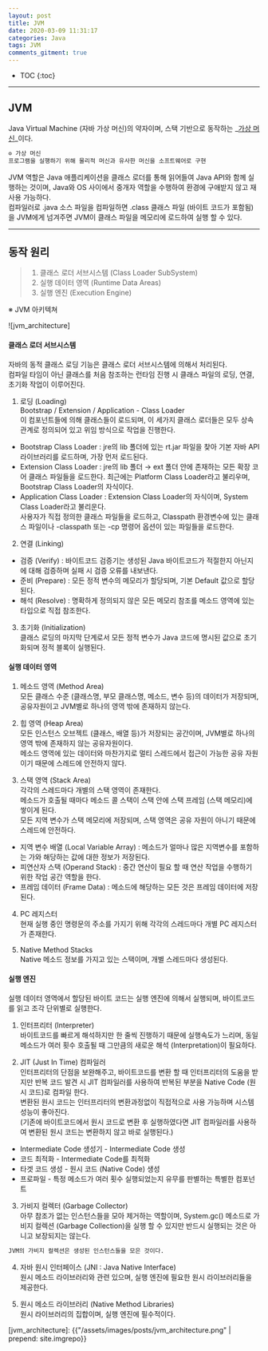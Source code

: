 ```yaml
---
layout: post
title: JVM
date: 2020-03-09 11:31:17
categories: Java
tags: JVM
comments_gitment: true
---
```


* TOC 
{:toc}

---

## JVM
Java Virtual Machine (자바 가상 머신)의 약자이며, 스택 기반으로 동작하는 _<u>가상 머신</u>_이다.
```xml
⊙ 가상 머신
프로그램을 실행하기 위해 물리적 머신과 유사한 머신을 소프트웨어로 구현
```
JVM 역할은 Java 애플리케이션을 클래스 로더를 통해 읽어들여 Java API와 함께 실행하는 것이며, 
Java와 OS 사이에서 중개자 역할을 수행하여 환경에 구애받지 않고 재사용 가능하다.  
컴파일러로 .java 소스 파일을 컴파일하면 .class 클래스 파일 (바이트 코드가 포함됨)을 JVM에게 넘겨주면
JVM이 클래스 파일을 메모리에 로드하여 실행 할 수 있다.

---

## 동작 원리
>1. 클래스 로더 서브시스템 (Class Loader SubSystem)
>2. 실행 데이터 영역 (Runtime Data Areas)
>3. 실행 엔진 (Execution Engine)

※ JVM 아키텍쳐

![jvm_architecture]
  
#### 클래스 로더 서브시스템

자바의 동적 클래스 로딩 기능은 클래스 로더 서브시스템에 의해서 처리된다.  
컴파일 타임이 아닌 클래스를 처음 참조하는 런타임 진행 시 클래스 파일의 로딩, 연결, 초기화 작업이 이루어진다.

1) 로딩 (Loading)  
Bootstrap / Extension / Application - Class Loader  
이 컴포넌트들에 의해 클래스들이 로드되며, 이 세가지 클래스 로더들은 모두 상속관계로 정의되어 있고
위임 방식으로 작업을 진행한다.
* Bootstrap Class Loader : jre의 lib 폴더에 있는 rt.jar 파일을 찾아 기본 자바 API 라이브러리를 로드하며, 가장 먼저 로드된다.
* Extension Class Loader : jre의 lib 폴더 → ext 폴더 안에 존재하는 모든 확장 코어 클래스 파일들을 로드한다.
최근에는 Platform Class Loader라고 불리우며, Bootstrap Class Loader의 자식이다.
* Application Class Loader : Extension Class Loader의 자식이며, System Class Loader라고 불리운다.  
사용자가 직접 정의한 클래스 파일들을 로드하고, Classpath 환경변수에 있는 클래스 파일이나 -classpath 또는 -cp
명령어 옵션이 있는 파일들을 로드한다.

2) 연결 (Linking)  
* 검증 (Verify) : 바이트코드 검증기는 생성된 Java 바이트코드가 적절한지 아닌지에 대해 검증하며 실패 시 검증 오류를 내보낸다.
* 준비 (Prepare) : 모든 정적 변수의 메모리가 할당되며, 기본 Default 값으로 할당된다.
* 해석 (Resolve) : 명확하게 정의되지 않은 모든 메모리 참조를 메소드 영역에 있는 타입으로 직접 참조한다.

3) 초기화 (Initialization)  
클래스 로딩의 마지막 단계로서 모든 정적 변수가 Java 코드에 명시된 값으로 초기화되며 정적 블록이 실행된다.
  
#### 실행 데이터 영역

1) 메소드 영역 (Method Area)  
모든 클래스 수준 (클래스명, 부모 클래스명, 메소드, 변수 등)의 데이터가 저장되며, 공유자원이고 JVM별로 하나의 영역
밖에 존재하지 않는다.

2) 힙 영역 (Heap Area)  
모든 인스턴스 오브젝트 (클래스, 배열 등)가 저장되는 공간이며, JVM별로 하나의 영역 밖에 존재하지 않는 공유자원이다.  
메소드 영역에 있는 데이터와 마찬가지로 멀티 스레드에서 접근이 가능한 공유 자원이기 때문에 스레드에 안전하지 않다.

3) 스택 영역 (Stack Area)  
각각의 스레드마다 개별의 스택 영역이 존재한다.  
메소드가 호출될 때마다 메소드 콜 스택이 스택 안에 스택 프레임 (스택 메모리)에 쌓이게 된다.  
모든 지역 변수가 스택 메모리에 저장되며, 스택 영역은 공유 자원이 아니기 때문에 스레드에 안전하다.
* 지역 변수 배열 (Local Variable Array) : 메소드가 얼마나 많은 지역변수를 포함하는 가와 해당하는 값에 대한 정보가 저장된다.
* 피연산자 스택 (Operand Stack) : 중간 연산이 필요 할 때 연산 작업을 수행하기 위한 작업 공간 역할을 한다.
* 프레임 데이터 (Frame Data) : 메소드에 해당하는 모든 것은 프레임 데이터에 저장된다.

4) PC 레지스터  
현재 실행 중인 명령문의 주소를 가지기 위해 각각의 스레드마다 개별 PC 레지스터가 존재한다.

5) Native Method Stacks  
Native 메소드 정보를 가지고 있는 스택이며, 개별 스레드마다 생성된다.
  
#### 실행 엔진
실행 데이터 영역에서 할당된 바이트 코드는 실행 엔진에 의해서 실행되며, 바이트코드를 읽고 조각 단위별로 실행한다.

1) 인터프리터 (Interpreter)  
바이트코드를 빠르게 해석하지만 한 줄씩 진행하기 때문에 실행속도가 느리며, 동일 메소드가 여러 횟수 호출될 때
그만큼의 새로운 해석 (Interpretation)이 필요하다.

2) JIT (Just In Time) 컴파일러   
인터프리터의 단점을 보완해주고, 바이트코드를 변환 할 때 인터프리터의 도움을 받지만 반복 코드 발견 시
JIT 컴파일러를 사용하여 반복된 부분을 Native Code (원시 코드)로 컴파일 한다.  
변환된 원시 코드는 인터프리터의 변환과정없이 직접적으로 사용 가능하며 시스템 성능이 좋아진다.  
(기존에 바이트코드에서 원시 코드로 변환 후 실행하였다면 JIT 컴파일러를 사용하여 변환된 원시 코드는 변환하지 않고 바로 실행된다.)
* Intermediate Code 생성기 - Intermediate Code 생성
* 코드 최적화 - Intermediate Code를 최적화
* 타겟 코드 생성 - 원시 코드 (Native Code) 생성
* 프로파일 - 특정 메소드가 여러 횟수 실행되었는지 유무를 판별하는 특별한 컴포넌트

3) 가비지 컬렉터 (Garbage Collector)  
아무 참조가 없는 인스턴스들을 모아 제거하는 역할이며, System.gc() 메소드로 가비지 컬렉션 (Garbage Collection)을
실행 할 수 있지만 반드시 실행되는 것은 아니고 보장되지는 않는다.
```xml
JVM의 가비지 컬렉션은 생성된 인스턴스들을 모은 것이다.
```

4) 자바 원시 인터페이스 (JNI : Java Native Interface)  
원시 메소드 라이브러리와 관련 있으며, 실행 엔진에 필요한 원시 라이브러리들을 제공한다.

5) 원시 메소드 라이브러리 (Native Method Libraries)  
원시 라이브러리의 집합이며, 실행 엔진에 필수적이다.

[jvm_architecture]: {{"/assets/images/posts/jvm_architecture.png" | prepend: site.imgrepo}}